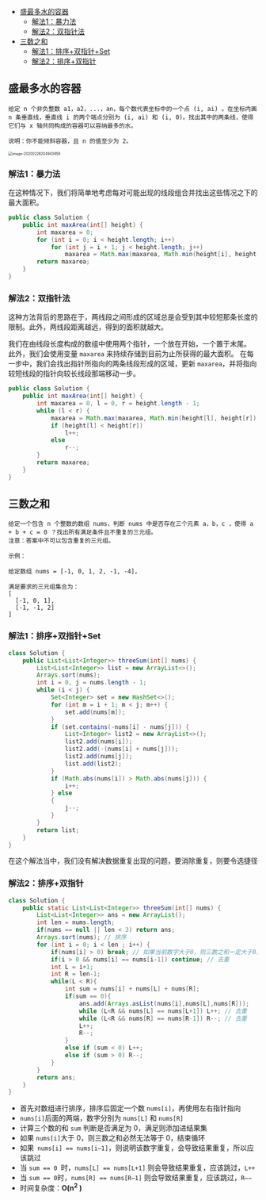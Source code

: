 - [盛最多水的容器](#盛最多水的容器)    
  - [解法1：暴力法](#解法1暴力法)    
  - [解法2：双指针法](#解法2双指针法)
- [三数之和](#三数之和)    
  - [解法1：排序+双指针+Set](#解法1排序双指针set)    
  - [解法2：排序+双指针](#解法2排序双指针)

## 盛最多水的容器

```
给定 n 个非负整数 a1，a2，...，an，每个数代表坐标中的一个点 (i, ai) 。在坐标内画 n 条垂直线，垂直线 i 的两个端点分别为 (i, ai) 和 (i, 0)。找出其中的两条线，使得它们与 x 轴共同构成的容器可以容纳最多的水。

说明：你不能倾斜容器，且 n 的值至少为 2。
```



<img src="https://tva1.sinaimg.cn/large/0082zybply1gca3eb7xanj30og0fg3zy.jpg" alt="image-20200226204943958" style="zoom:50%;" />

### 解法1：暴力法

在这种情况下，我们将简单地考虑每对可能出现的线段组合并找出这些情况之下的最大面积。

```java
public class Solution {
    public int maxArea(int[] height) {
        int maxarea = 0;
        for (int i = 0; i < height.length; i++)
            for (int j = i + 1; j < height.length; j++)
                maxarea = Math.max(maxarea, Math.min(height[i], height[j]) * (j - i));
        return maxarea;
    }
}
```

### 解法2：双指针法

这种方法背后的思路在于，两线段之间形成的区域总是会受到其中较短那条长度的限制。此外，两线段距离越远，得到的面积就越大。

我们在由线段长度构成的数组中使用两个指针，一个放在开始，一个置于末尾。 此外，我们会使用变量 `maxarea` 来持续存储到目前为止所获得的最大面积。 在每一步中，我们会找出指针所指向的两条线段形成的区域，更新 `maxarea`，并将指向较短线段的指针向较长线段那端移动一步。

```java
public class Solution {
    public int maxArea(int[] height) {
        int maxarea = 0, l = 0, r = height.length - 1;
        while (l < r) {
            maxarea = Math.max(maxarea, Math.min(height[l], height[r]) * (r - l));
            if (height[l] < height[r])
                l++;
            else
                r--;
        }
        return maxarea;
    }
}
```





## 三数之和

```
给定一个包含 n 个整数的数组 nums，判断 nums 中是否存在三个元素 a，b，c ，使得 a + b + c = 0 ？找出所有满足条件且不重复的三元组。
注意：答案中不可以包含重复的三元组。

示例：

给定数组 nums = [-1, 0, 1, 2, -1, -4]，

满足要求的三元组集合为：
[
  [-1, 0, 1],
  [-1, -1, 2]
]
```



### 解法1：排序+双指针+Set

```java
class Solution {
    public List<List<Integer>> threeSum(int[] nums) {
        List<List<Integer>> list = new ArrayList<>();
        Arrays.sort(nums);
        int i = 0, j = nums.length - 1;
        while (i < j) {
            Set<Integer> set = new HashSet<>();
            for (int m = i + 1; m < j; m++) {
                set.add(nums[m]);
            }
            if (set.contains(-nums[i] - nums[j])) {
                List<Integer> list2 = new ArrayList<>();
                list2.add(nums[i]);
                list2.add(-(nums[i] + nums[j]));
                list2.add(nums[j]);
                list.add(list2);
            }
            if (Math.abs(nums[i]) > Math.abs(nums[j])) {
                i++;
            } else
            {
                j--;
            }
        }
        return list;
    }
}
```

在这个解法当中，我们没有解决数据重复出现的问题，要消除重复，则要令选捷径




### 解法2：排序+双指针

```java
class Solution {
    public static List<List<Integer>> threeSum(int[] nums) {
        List<List<Integer>> ans = new ArrayList();
        int len = nums.length;
        if(nums == null || len < 3) return ans;
        Arrays.sort(nums); // 排序
        for (int i = 0; i < len ; i++) {
            if(nums[i] > 0) break; // 如果当前数字大于0，则三数之和一定大于0，所以结束循环
            if(i > 0 && nums[i] == nums[i-1]) continue; // 去重
            int L = i+1;
            int R = len-1;
            while(L < R){
                int sum = nums[i] + nums[L] + nums[R];
                if(sum == 0){
                    ans.add(Arrays.asList(nums[i],nums[L],nums[R]));
                    while (L<R && nums[L] == nums[L+1]) L++; // 去重
                    while (L<R && nums[R] == nums[R-1]) R--; // 去重
                    L++;
                    R--;
                }
                else if (sum < 0) L++;
                else if (sum > 0) R--;
            }
        }        
        return ans;
    }
}
```

- 首先对数组进行排序，排序后固定一个数 `nums[i]`，再使用左右指针指向 
- `nums[i]`后面的两端，数字分别为 `nums[L]` 和 `nums[R]`
- 计算三个数的和 `sum` 判断是否满足为 0，满足则添加进结果集
- 如果 `nums[i]`大于 0，则三数之和必然无法等于 0，结束循环
- 如果` nums[i] == nums[i−1]`，则说明该数字重复，会导致结果重复，所以应该跳过
- 当 `sum == 0 `时，`nums[L] == nums[L+1]` 则会导致结果重复，应该跳过，`L++`
- 当 `sum == 0`时，`nums[R] == nums[R−1]` 则会导致结果重复，应该跳过，`R−−`
- 时间复杂度：**O(n<sup>2</sup> )**

